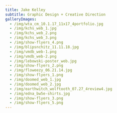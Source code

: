 ```yaml
---
title: Jake Kelley
subtitle: Graphic Design + Creative Direction
galleryImages:
  - /img/wta_cm_10.1.17_11x17_4portfolio.jpg
  - /img/kchs_web_1.jpg
  - /img/kchs_web_2.png
  - /img/kchs_web_3.png
  - /img/show-flyers_4.png
  - /img/blipsnchitz_11.11.18.jpg
  - /img/vmdb_web-1.png
  - /img/vmdb_web-2.png
  - /img/lebowski-poster_web.jpg
  - /img/show-flyers_2.png
  - /img/floweezy_06.21.14.jpg
  - /img/show-flyers_1.png
  - /img/doomed_web_1.jpg
  - /img/doomed_web_2.jpg
  - /img/earthwitch_wolftooth_07.27_4review4.jpg
  - /img/edna_bw5e-shirts.jpg
  - /img/show-flyers_3.png
  - /img/show-flyers_5.png
---
```


